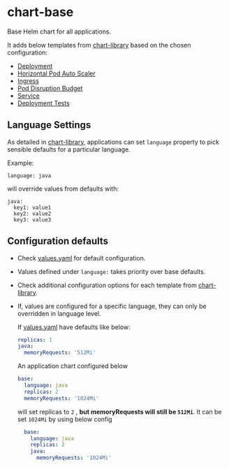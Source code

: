 # chart-base

Base Helm chart for all applications.

It adds below templates from [chart-library](https://github.com/hmcts/chart-library/) based on the chosen configuration:

- [Deployment](https://github.com/hmcts/chart-library/tree/master#deployment)
- [Horizontal Pod Auto Scaler](https://github.com/hmcts/chart-library/tree/master#hpa-horizontal-pod-auto-scaler)
- [Ingress](https://github.com/hmcts/chart-library/tree/master#ingress)
- [Pod Disruption Budget](https://github.com/hmcts/chart-library/tree/master#pod-disruption-budget)
- [Service](https://github.com/hmcts/chart-library/tree/master#service)
- [Deployment Tests](https://github.com/hmcts/chart-library/tree/master#smoke-and-functional-tests)

## Language Settings

As detailed in [chart-library](https://github.com/hmcts/chart-library/tree/master#language), applications can set `language` property to pick sensible defaults for a particular language.

Example:
```
language: java
```
will override values from defaults with:
```
java:
  key1: value1
  key2: value2
  key3: value3
``` 

## Configuration defaults

- Check [values.yaml](base/values.yaml) for default configuration.
- Values defined under `language:` takes priority over base defaults.
- Check additional configuration options for each template from [chart-library](https://github.com/hmcts/chart-library/).
- If, values are configured for a specific language, they can only be overridden in language level.

  If [values.yaml](base/values.yaml) have defaults like below: 
  
  ```yaml
  replicas: 1
  java:
    memoryRequests: '512Mi'
  ```
  An application chart configured below 
  ```yaml
  base:
    language: java
    replicas: 2
    memoryRequests: '1024Mi'
  ```
  will set replicas to `2` , **but memoryRequests will still be `512Mi`**. It can be set `1024Mi` by using below config
  
  ```yaml
    base:
      language: java
      replicas: 2
      java:
        memoryRequests: '1024Mi'
    ```